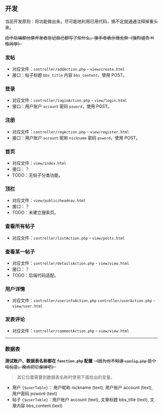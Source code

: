 ## 开发
当前开发原则：将功能做出来。尽可能地利用已用代码，搞不定就通通注释掉重头来。

~~由于后端部分原开发者忘记自己都写了些什么，接手者表示很无奈（强烈谴责 H 性同学）~~

### 发帖
* 对应文件：`controller/addAction.php` - `view/create.html`
* 接口：帖子标题 `bbs_title` 内容 `bbs_content`，使用 POST。

### 登录
* 对应文件：`controller/loginAction.php` - `view/login.html`
* 接口：用户账户 `account` 密码 `psword`，使用 POST。

### 注册
* 对应文件：`controller/regAction.php` - `view/register.html`
* 接口：用户账户 `account` 昵称 `nickname` 密码 `psword`，使用 POST。

### 首页
* 对应文件：`view/index.html`
* 接口：？
* TODO：无帖子分类功能。

### 顶栏
* 对应文件：`view/public/headnav.html`
* 接口：？
* TODO：未建立搜索页。

### 查看所有帖子
* 对应文件：`controller/listAction.php` - `view/posts.html`


### 查看某一帖子
* 对应文件：`controller/detailsAction.php` - `view/view.html`
* 接口：？
* TODO：后端代码适配。

### 用户详情
* 对应文件：`controller/userinfoAction.php` `controller/userAction.php` - `view/user.html`

### 发表评论
* 对应文件：`controller/commentAction.php` - `view/view.html`

---

### 数据表

**测试账户、数据表名称都在 `function.php` 配置** ~~（因为也不知道 `config.php` 是个啥玩意，晚点把它废掉吧）~~ 

> 其它位置需要到数据表名称时使用下面给出的变量。

* 用户 `{$userTable}`： 用户昵称 nickname (text), 用户账户 account (text), 用户密码 psword (text)
* 帖子 `{$userTable}`：用户账户 account (text),	文章标题 bbs_title (text), 文章内容 bbs_content (text)